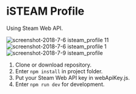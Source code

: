 # iSTEAM Profile
Using Steam Web API.

![screenshot-2018-7-6 isteam_profile 11](https://user-images.githubusercontent.com/35805922/42394974-c3a5f166-8164-11e8-89a4-5374a9435f7c.png)
![screenshot-2018-7-6 isteam_profile 1](https://user-images.githubusercontent.com/35805922/42394618-6dae5a42-8163-11e8-82bb-33229795be95.png)
![screenshot-2018-7-9 isteam_profile](https://user-images.githubusercontent.com/35805922/42434441-dff82584-835b-11e8-925c-252e5f4efbbc.png)



1. Clone or download repository.
2. Enter <code>npm install</code> in project folder.
3. Put your Steam Web API key in webApiKey.js.
4. Enter <code>npm run dev</code> for development.